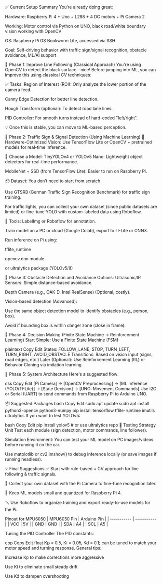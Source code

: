 ✅ Current Setup Summary
You're already doing great:

Hardware: Raspberry Pi 4 + Uno + L298 + 4 DC motors + Pi Camera 2

Working: Motor control via Python on UNO, black road/white boundary vision working with OpenCV

OS: Raspberry Pi OS Bookworm Lite, accessed via SSH

Goal: Self-driving behavior with traffic sign/signal recognition, obstacle avoidance, ML/AI support

📌 Phase 1: Improve Line Following (Classical Approach)
You're using OpenCV to detect the black surface—nice! Before jumping into ML, you can improve this using classical CV techniques:

✅ Tasks:
Region of Interest (ROI): Only analyze the lower portion of the camera feed.

Canny Edge Detection for better line detection.

Hough Transform (optional): To detect road lane lines.

PID Controller: For smooth turns instead of hard-coded "left/right".

💡 Once this is stable, you can move to ML-based perception.

📌 Phase 2: Traffic Sign & Signal Detection (Using Machine Learning)
🔧 Hardware-Optimized Vision:
Use TensorFlow Lite or OpenCV + pretrained models for real-time inference.

🧠 Choose a Model:
TinyYOLOv4 or YOLOv5 Nano: Lightweight object detectors for real-time performance.

MobileNet + SSD (from TensorFlow Lite): Easier to run on Raspberry Pi.

📦 Dataset:
You don’t need to start from scratch.

Use GTSRB (German Traffic Sign Recognition Benchmark) for traffic sign training.

For traffic lights, you can collect your own dataset (since public datasets are limited) or fine-tune YOLO with custom-labeled data using Roboflow.

🔨 Tools:
LabelImg or Roboflow for annotation.

Train model on a PC or cloud (Google Colab), export to TFLite or ONNX.

Run inference on Pi using:

tflite_runtime

opencv.dnn module

or ultralytics package (YOLOv5/8)

📌 Phase 3: Obstacle Detection and Avoidance
Options:
Ultrasonic/IR Sensors: Simple distance-based avoidance.

Depth Camera (e.g., OAK-D, Intel RealSense) (Optional, costly).

Vision-based detection (Advanced):

Use the same object detection model to identify obstacles (e.g., person, box).

Avoid if bounding box is within danger zone (close in frame).

📌 Phase 4: Decision Making (Finite State Machine → Reinforcement Learning)
Start Simple:
Use a Finite State Machine (FSM):

plaintext
Copy
Edit
States: FOLLOW_LANE, STOP, TURN_LEFT, TURN_RIGHT, AVOID_OBSTACLE
Transitions: Based on vision input (signs, road edges, etc.)
Later (Optional):
Use Reinforcement Learning (RL) or Behavior Cloning via imitation learning.

📌 Phase 5: System Architecture
Here's a suggested flow:

css
Copy
Edit
[Pi Camera] → [OpenCV Preprocessing] → [ML Inference (YOLO/TFLite)] → [State Decision] → [UNO: Movement Commands]
Use I2C or Serial (UART) to send commands from Raspberry Pi to Arduino UNO.

📦 Suggested Packages
bash
Copy
Edit
sudo apt update
sudo apt install python3-opencv python3-numpy
pip install tensorflow tflite-runtime imutils ultralytics
If you want to test YOLOv5:

bash
Copy
Edit
pip install yolov5  # or use ultralytics repo
🧪 Testing Strategy
Unit Test each module (sign detection, motor commands, line follower).

Simulation Environment: You can test your ML model on PC images/videos before running it on the car.

Use matplotlib or cv2.imshow() to debug inference locally (or save images if running headless).

💡 Final Suggestions
✅ Start with rule-based + CV approach for line following & traffic signals.

📸 Collect your own dataset with the Pi Camera to fine-tune recognition later.

🧠 Keep ML models small and quantized for Raspberry Pi 4.

🪛 Use Roboflow to organize training and export ready-to-use models for the Pi.

Pinout for MPU6050
| MPU6050 Pin | Arduino Pin |
| ----------- | ----------- |
| VCC         | 5V          |
| GND         | GND         |
| SDA         | A4          |
| SCL         | A5          |

Tuning the PID Controller
The PID constants:

cpp
Copy
Edit
float Kp = 0.5, Ki = 0.05, Kd = 0.1;
can be tuned to match your motor speed and turning response. General tips:

Increase Kp to make corrections more aggressive

Use Ki to eliminate small steady drift

Use Kd to dampen overshooting
